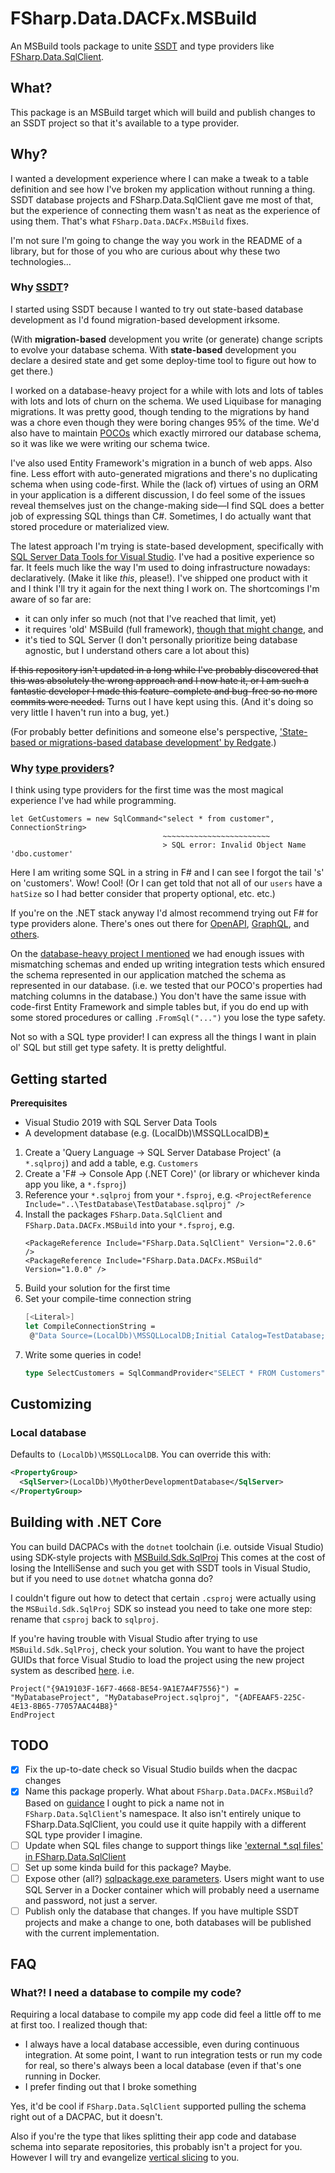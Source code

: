 # FSharp.Data.DACFx.MSBuild

An MSBuild tools package to unite [SSDT](https://visualstudio.microsoft.com/vs/features/ssdt/) and type providers like [FSharp.Data.SqlClient](http://fsprojects.github.io/FSharp.Data.SqlClient/).

## What?

This package is an MSBuild target which will build and publish changes to an SSDT project so that it's available to a type provider.

## Why?
I wanted a development experience where I can make a tweak to a table definition and see how I've broken my application without running a thing. 
SSDT database projects and FSharp.Data.SqlClient gave me most of that, but the experience of connecting them wasn't as neat as the experience of using them.
That's what `FSharp.Data.DACFx.MSBuild` fixes.

I'm not sure I'm going to change the way you work in the README of a library, but for those of you who are curious about why these two technologies…

### Why [SSDT](https://visualstudio.microsoft.com/vs/features/ssdt/)?
I started using SSDT because I wanted to try out state-based database development as I'd found migration-based development irksome.

(With **migration-based** development you write (or generate) change scripts to evolve your database schema.
With **state-based** development you declare a desired state and get some deploy-time tool to figure out how to get there.)

I worked on a database-heavy project for a while with lots and lots of tables with lots and lots of churn on the schema.
We used Liquibase for managing migrations. It was pretty good, though tending to the migrations by hand was a chore even though they were boring changes 95% of the time.
We'd also have to maintain [POCOs](https://en.wikipedia.org/wiki/Plain_old_CLR_object) which exactly mirrored our database schema, so it was like we were writing our schema twice.

I've also used Entity Framework's migration in a bunch of web apps. Also fine. Less effort with auto-generated migrations and there's no duplicating schema when using code-first.
While the (lack of) virtues of using an ORM in your application is a different discussion, I do feel some of the issues reveal themselves just on the change-making side—I find SQL does a better job of expressing SQL things than C#.
Sometimes, I do actually want that stored procedure or materialized view.

The latest approach I'm trying is state-based development, specifically with [SQL Server Data Tools for Visual Studio](https://visualstudio.microsoft.com/vs/features/ssdt/).
I've had a positive experience so far. It feels much like the way I'm used to doing infrastructure nowadays: declaratively. (Make it like _this_, please!).
I've shipped one product with it and I think I'll try it again for the next thing I work on.
The shortcomings I'm aware of so far are:
* it can only infer so much (not that I've reached that limit, yet)
* it requires 'old' MSBuild (full framework), [though that might change](https://github.com/microsoft/DACExtensions/issues/20#issuecomment-521004761), and
* it's tied to SQL Server (I don't personally prioritize being database agnostic, but I understand others care a lot about this)

~~If this repository isn't updated in a long while I've probably discovered that this was absolutely the wrong approach and I now hate it, or I am such a fantastic developer I made this feature-complete and bug-free so no more commits were needed.~~
Turns out I have kept using this. (And it's doing so very little I haven't run into a bug, yet.)

(For probably better definitions and someone else's perspective, ['State-based or migrations-based database development' by Redgate](http://assets.red-gate.com/solutions/database-devops/state-or-migrations-based-database-development.pdf).)

### Why [type providers](https://docs.microsoft.com/en-us/dotnet/fsharp/tutorials/type-providers/)?
I think using type providers for the first time was the most magical experience I've had while programming.

```
let GetCustomers = new SqlCommand<"select * from customer", ConnectionString>
                                  ~~~~~~~~~~~~~~~~~~~~~~~~
                                  > SQL error: Invalid Object Name 'dbo.customer'

```
Here I am writing some SQL in a string in F# and I can see I forgot the tail 's' on 'customers'. Wow! Cool!
(Or I can get told that not all of our `users` have a `hatSize` so I had better consider that property optional, etc. etc.)

If you're on the .NET stack anyway I'd almost recommend trying out F# for type providers alone. There's ones out there for [OpenAPI](https://github.com/fsprojects/SwaggerProvider), [GraphQL](https://github.com/fsprojects/FSharp.Data.GraphQL), and [others](https://fsharp.github.io/FSharp.Data/). 

On the [database-heavy project I mentioned](#why-ssdt) we had enough issues with mismatching schemas and ended up writing integration tests which ensured the schema represented in our application matched the schema as represented in our database.
(i.e. we tested that our POCO's properties had matching columns in the database.)
You don't have the same issue with code-first Entity Framework and simple tables but, if you do end up with some stored procedures or calling `.FromSql("...")` you lose the type safety.

Not so with a SQL type provider! I can express all the things I want in plain ol' SQL but still get type safety. It is pretty delightful.

## Getting started
**Prerequisites**
* Visual Studio 2019 with SQL Server Data Tools
* A development database (e.g. (LocalDb)\MSSQLLocalDB)[*](#what-i-need-a-database-to-compile-my-code)

1. Create a 'Query Language -> SQL Server Database Project' (a `*.sqlproj`) and add a table, e.g. `Customers`
1. Create a 'F# -> Console App (.NET Core)' (or library or whichever kinda app you like, a `*.fsproj`)
1. Reference your `*.sqlproj` from your `*.fsproj`, e.g.
   `<ProjectReference Include="..\TestDatabase\TestDatabase.sqlproj" />`
1. Install the packages `FSharp.Data.SqlClient` and `FSharp.Data.DACFx.MSBuild` into your `*.fsproj`, e.g.
   ```
   <PackageReference Include="FSharp.Data.SqlClient" Version="2.0.6" />
   <PackageReference Include="FSharp.Data.DACFx.MSBuild" Version="1.0.0" />
   ```
1. Build your solution for the first time
1. Set your compile-time connection string
   ```fsharp
   [<Literal>]
   let CompileConnectionString =
    @"Data Source=(LocalDb)\MSSQLLocalDB;Initial Catalog=TestDatabase;Integrated Security=True"
   ```
1. Write some queries in code!
   ```fsharp
   type SelectCustomers = SqlCommandProvider<"SELECT * FROM Customers", CompileConnectionString>
   ```


## Customizing
### Local database
Defaults to `(LocalDb)\MSSQLLocalDB`. You can override this with:
```xml
<PropertyGroup>
  <SqlServer>(LocalDb)\MyOtherDevelopmentDatabase</SqlServer>
</PropertyGroup>
```

## Building with .NET Core
You can build DACPACs with the `dotnet` toolchain (i.e. outside Visual Studio) using SDK-style projects with [MSBuild.Sdk.SqlProj](https://github.com/jmezach/MSBuild.Sdk.SqlProj)
This comes at the cost of losing the IntelliSense and such you get with SSDT tools in Visual Studio, but if you need to use `dotnet` whatcha gonna do?

I couldn't figure out how to detect that certain `.csproj` were actually using the `MSBuild.Sdk.SqlProj` SDK so instead you need to take one more step: rename that `csproj` back to `sqlproj`.

If you're having trouble with Visual Studio after trying to use `MSBuild.Sdk.SqlProj`, check your solution. You want to have the project GUIDs that force Visual Studio to load the project using the new project system as described [here](https://github.com/dotnet/project-system/blob/master/docs/opening-with-new-project-system.md#project-type-guids). i.e.
```
Project("{9A19103F-16F7-4668-BE54-9A1E7A4F7556}") = "MyDatabaseProject", "MyDatabaseProject.sqlproj", "{ADFEAAF5-225C-4E13-8B65-77057AAC44B8}"
EndProject
```


## TODO
 - [x] Fix the up-to-date check so Visual Studio builds when the dacpac changes
 - [x] Name this package properly.
       What about `FSharp.Data.DACFx.MSBuild`? Based on [guidance](https://fsharp.github.io/2014/09/19/fsharp-libraries.html)
       I ought to pick a name not in `FSharp.Data.SqlClient`'s namespace. It also isn't entirely unique to FSharp.Data.SqlClient, you could use it quite happily with a different SQL type provider I imagine.
 - [ ] Update when SQL files change to support things like ['external *.sql files' in FSharp.Data.SqlClient](https://fsprojects.github.io/FSharp.Data.SqlClient/configuration%20and%20input.html)
 - [ ] Set up some kinda build for this package? Maybe.
 - [ ] Expose other (all?) [sqlpackage.exe parameters](https://docs.microsoft.com/en-us/sql/tools/sqlpackage?view=sql-server-ver15#publish-parameters-properties-and-sqlcmd-variables).
       Users might want to use SQL Server in a Docker container which will probably need a username and password, not just a server.
 - [ ] Publish only the database that changes.
       If you have multiple SSDT projects and make a change to one, both databases will be published with the current implementation.

## FAQ
### What?! I need a database to compile my code?
Requiring a local database to compile my app code did feel a little off to me at first too. 
I realized though that:
* I always have a local database accessible, even during continuous integration.
  At some point, I want to run integration tests or run my code for real, so there's always been a local database (even if that's one running in Docker.
* I prefer finding out that I broke something

Yes, it'd be cool if `FSharp.Data.SqlClient` supported pulling the schema right out of a DACPAC, but it doesn't.

Also if you're the type that likes splitting their app code and database schema into separate repositories, this probably isn't a project for you. However I will try and evangelize [vertical slicing](https://blogs.msdn.microsoft.com/progressive_development/2009/03/27/motley-says-vertical-slices-sounds-like-something-you-do-to-salami/) to you.
